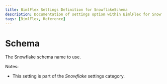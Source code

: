 ```yaml
---
title: BimlFlex Settings Definition for SnowflakeSchema
description: Documentation of settings option within BimlFlex for SnowflakeSchema
tags: [BimlFlex, Reference]
---
```


# Schema

The Snowflake schema name to use.

Notes:

* This setting is part of the *Snowflake* settings category.

